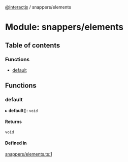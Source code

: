[@interactjs](../README.md) / snappers/elements

# Module: snappers/elements

## Table of contents

### Functions

- [default](snappers_elements.md#default)

## Functions

### default

▸ **default**(): `void`

#### Returns

`void`

#### Defined in

[snappers/elements.ts:1](https://github.com/TheRakeshPurohit/interact.js/blob/d3d47461/packages/@interactjs/snappers/elements.ts#L1)
